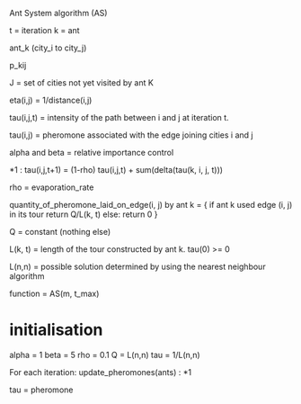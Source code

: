 Ant System algorithm (AS)

t = iteration
k = ant

ant_k (city_i to city_j)

p_kij 

J = set of cities not yet visited by ant K

eta(i,j) = 1/distance(i,j)

tau(i,j,t) = intensity of the path between i and j at iteration t.

tau(i,j) = pheromone associated with the edge joining cities i and j

alpha and beta = relative importance control

*1 : tau(i,j,t+1) = (1-rho) tau(i,j,t) + sum(delta(tau(k, i, j, t)))

rho = evaporation_rate

quantity_of_pheromone_laid_on_edge(i, j) by ant k = {
	if ant k used edge (i, j) in its tour
		return Q/L(k, t)
	else:
		return 0
}

Q = constant (nothing else)

L(k, t) = length of the tour constructed by ant k.
tau(0) >= 0 

L(n,n) = possible solution determined by using the nearest neighbour algorithm

function =  AS(m, t_max)

# initialisation
alpha = 1
beta = 5
rho = 0.1
Q = L(n,n)
tau = 1/L(n,n)

For each iteration:
	update_pheromones(ants) : *1
	
tau = pheromone


